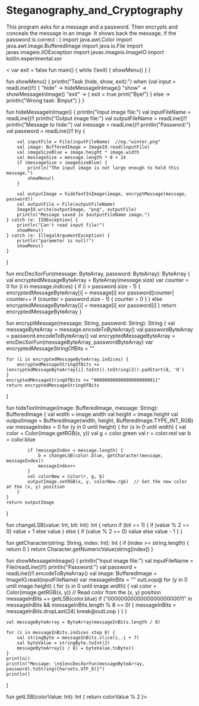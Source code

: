 # Steganography_and_Cryptography
This program asks for a message and a password. Then encrypts and conceals the message in an image.  It shows back the message, if the password is correct : )
import java.awt.Color
import java.awt.image.BufferedImage
import java.io.File
import javax.imageio.IIOException
import javax.imageio.ImageIO
import kotlin.experimental.xor

<
var exit = false
fun main() {
    while (!exit) {
        showMenu()
    }
}

fun showMenu() {
    println("Task (hide, show, exit):")
    when (val input = readLine()!!) {
        "hide" -> hideMessageInImage()
        "show" -> showMessageInImage()
        "exit" -> {
            exit = true
            print("Bye!")
        }
        else -> println("Wrong task: $input")
    }
}

fun hideMessageInImage() {
    println("Input image file:")
    val inputFileName = readLine()!!
    println("Output image file:")
    val outputFileName = readLine()!!
    println("Message to hide:")
    val message = readLine()!!
    println("Password:")
    val password = readLine()!!
    try {

        val inputFile = File(inputFileName)  //eg."winter.png"
        val image: BufferedImage = ImageIO.read(inputFile)
        val imageSizeBlue = image.height * image.width
        val messageSize = message.length * 8 + 24
        if (messageSize > imageSizeBlue) {
            println("The input image is not large enough to hold this message.")
            showMenu()
        }

        val outputImage = hideTextInImage(image, encryptMessage(message, password))
        val outputFile = File(outputFileName)
        ImageIO.write(outputImage, "png", outputFile)
        println("Message saved in $outputFileName image.")
    } catch (e: IIOException) {
        println("Can't read input file!")
        showMenu()
    } catch (e: IllegalArgumentException) {
        println("parameter is null!")
        showMenu()
    }
}

fun encDecXorFun(message: ByteArray, password: ByteArray): ByteArray {
    val encryptedMessageByteArray = ByteArray(message.size)
    var counter = 0
    for (i in message.indices) {
        if (i > password.size - 1) {
            encryptedMessageByteArray[i] = message[i] xor password[counter]
            counter++
            if (counter > password.size - 1) {
                counter = 0
            }
        } else
            encryptedMessageByteArray[i] = message[i] xor password[i]
    }
    return encryptedMessageByteArray
}

fun encryptMessage(message: String, password: String): String {
    val messageByteArray = message.encodeToByteArray()
    val passwordByteArray = password.encodeToByteArray()
    val encryptedMessageByteArray = encDecXorFun(messageByteArray, passwordByteArray)
    var encryptedMessageStringOfBits = ""

    for (i in encryptedMessageByteArray.indices) {
        encryptedMessageStringOfBits += (encryptedMessageByteArray[i].toInt().toString(2)).padStart(8, '0')
    }
    encryptedMessageStringOfBits += "000000000000000000000011"
    return encryptedMessageStringOfBits
}

fun hideTextInImage(image: BufferedImage, message: String): BufferedImage {
    val width = image.width
    val height = image.height
    val outputImage = BufferedImage(width, height, BufferedImage.TYPE_INT_RGB)
    var messageIndex = 0
    for (y in 0 until height) {
        for (x in 0 until width) {
            val color = Color(image.getRGB(x, y))
            val g = color.green
            val r = color.red
            var b = color.blue

            if (messageIndex < message.length) {
                b = changeLSB(color.blue, getCharacter(message, messageIndex))
                messageIndex++
            }
            val colorNew = Color(r, g, b)
            outputImage.setRGB(x, y, colorNew.rgb)  // Set the new color at the (x, y) position
        }
    }
    return outputImage
}

fun changeLSB(value: Int, bit: Int): Int {
    return if (bit == 1) {
        if (value % 2 == 0) value + 1 else value
    } else {
        if (value % 2 == 0) value else value - 1
    }
}

fun getCharacter(string: String, index: Int): Int {
    if (index >= string.length) {
        return 0
    }
    return Character.getNumericValue(string[index])
}

fun showMessageInImage() {
    println("Input image file:")
    val inputFileName = File(readLine()!!)
    println("Password:")
    val password = readLine()!!.encodeToByteArray()
    val image: BufferedImage = ImageIO.read(inputFileName)
    var messageInBits = ""
    outLoop@ for (y in 0 until image.height) {
        for (x in 0 until image.width) {
            val color = Color(image.getRGB(x, y))  // Read color from the (x, y) position
            messageInBits += getLSB(color.blue)
            if ("000000000000000000000011" in messageInBits && messageInBits.length % 8 == 0) {
                messageInBits = messageInBits.dropLast(24)
                break@outLoop
            }
        }
    }

    val messageByteArray = ByteArray(messageInBits.length / 8)

    for (i in messageInBits.indices step 8) {
        val stringByte = messageInBits.slice(i..i + 7)
        val byteValue = stringByte.toInt(2)
        messageByteArray[i / 8] = byteValue.toByte()
    }
    println()
    println("Message: \n${encDecXorFun(messageByteArray, password).toString(Charsets.UTF_8)}")
    println()
}

fun getLSB(colorValue: Int): Int {
    return colorValue % 2
}>
